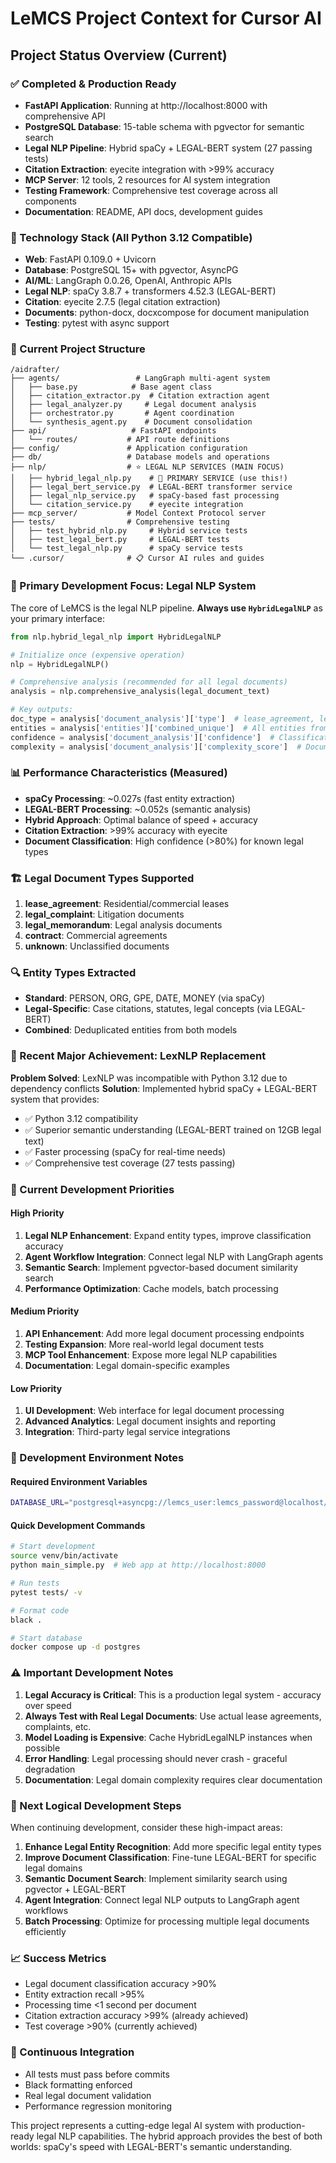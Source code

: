 # LeMCS Project Context for Cursor AI

## Project Status Overview (Current)

### ✅ Completed & Production Ready
- **FastAPI Application**: Running at http://localhost:8000 with comprehensive API
- **PostgreSQL Database**: 15-table schema with pgvector for semantic search
- **Legal NLP Pipeline**: Hybrid spaCy + LEGAL-BERT system (27 passing tests)
- **Citation Extraction**: eyecite integration with >99% accuracy
- **MCP Server**: 12 tools, 2 resources for AI system integration
- **Testing Framework**: Comprehensive test coverage across all components
- **Documentation**: README, API docs, development guides

### 🔧 Technology Stack (All Python 3.12 Compatible)
- **Web**: FastAPI 0.109.0 + Uvicorn
- **Database**: PostgreSQL 15+ with pgvector, AsyncPG
- **AI/ML**: LangGraph 0.0.26, OpenAI, Anthropic APIs
- **Legal NLP**: spaCy 3.8.7 + transformers 4.52.3 (LEGAL-BERT)
- **Citation**: eyecite 2.7.5 (legal citation extraction)
- **Documents**: python-docx, docxcompose for document manipulation
- **Testing**: pytest with async support

### 📁 Current Project Structure
```
/aidrafter/
├── agents/                 # LangGraph multi-agent system
│   ├── base.py            # Base agent class
│   ├── citation_extractor.py  # Citation extraction agent
│   ├── legal_analyzer.py     # Legal document analysis
│   ├── orchestrator.py       # Agent coordination
│   └── synthesis_agent.py    # Document consolidation
├── api/                   # FastAPI endpoints
│   └── routes/           # API route definitions
├── config/               # Application configuration
├── db/                   # Database models and operations
├── nlp/                  # ⭐ LEGAL NLP SERVICES (MAIN FOCUS)
│   ├── hybrid_legal_nlp.py    # 🎯 PRIMARY SERVICE (use this!)
│   ├── legal_bert_service.py  # LEGAL-BERT transformer service
│   ├── legal_nlp_service.py   # spaCy-based fast processing
│   └── citation_service.py    # eyecite integration
├── mcp_server/           # Model Context Protocol server
├── tests/                # Comprehensive testing
│   ├── test_hybrid_nlp.py     # Hybrid service tests
│   ├── test_legal_bert.py     # LEGAL-BERT tests
│   └── test_legal_nlp.py      # spaCy service tests
└── .cursor/              # 📋 Cursor AI rules and guides
```

### 🎯 Primary Development Focus: Legal NLP System

The core of LeMCS is the legal NLP pipeline. **Always use `HybridLegalNLP`** as your primary interface:

```python
from nlp.hybrid_legal_nlp import HybridLegalNLP

# Initialize once (expensive operation)
nlp = HybridLegalNLP()

# Comprehensive analysis (recommended for all legal documents)
analysis = nlp.comprehensive_analysis(legal_document_text)

# Key outputs:
doc_type = analysis['document_analysis']['type']  # lease_agreement, legal_complaint, etc.
entities = analysis['entities']['combined_unique']  # All entities from both models
confidence = analysis['document_analysis']['confidence']  # Classification confidence
complexity = analysis['document_analysis']['complexity_score']  # Document complexity
```

### 📊 Performance Characteristics (Measured)
- **spaCy Processing**: ~0.027s (fast entity extraction)
- **LEGAL-BERT Processing**: ~0.052s (semantic analysis)
- **Hybrid Approach**: Optimal balance of speed + accuracy
- **Citation Extraction**: >99% accuracy with eyecite
- **Document Classification**: High confidence (>80%) for known legal types

### 🏗️ Legal Document Types Supported
1. **lease_agreement**: Residential/commercial leases
2. **legal_complaint**: Litigation documents
3. **legal_memorandum**: Legal analysis documents  
4. **contract**: Commercial agreements
5. **unknown**: Unclassified documents

### 🔍 Entity Types Extracted
- **Standard**: PERSON, ORG, GPE, DATE, MONEY (via spaCy)
- **Legal-Specific**: Case citations, statutes, legal concepts (via LEGAL-BERT)
- **Combined**: Deduplicated entities from both models

### 🚀 Recent Major Achievement: LexNLP Replacement
**Problem Solved**: LexNLP was incompatible with Python 3.12 due to dependency conflicts
**Solution**: Implemented hybrid spaCy + LEGAL-BERT system that provides:
- ✅ Python 3.12 compatibility
- ✅ Superior semantic understanding (LEGAL-BERT trained on 12GB legal text)
- ✅ Faster processing (spaCy for real-time needs)
- ✅ Comprehensive test coverage (27 tests passing)

### 🎯 Current Development Priorities

#### High Priority
1. **Legal NLP Enhancement**: Expand entity types, improve classification accuracy
2. **Agent Workflow Integration**: Connect legal NLP with LangGraph agents
3. **Semantic Search**: Implement pgvector-based document similarity search
4. **Performance Optimization**: Cache models, batch processing

#### Medium Priority  
1. **API Enhancement**: Add more legal document processing endpoints
2. **Testing Expansion**: More real-world legal document tests
3. **MCP Tool Enhancement**: Expose more legal NLP capabilities
4. **Documentation**: Legal domain-specific examples

#### Low Priority
1. **UI Development**: Web interface for legal document processing
2. **Advanced Analytics**: Legal document insights and reporting
3. **Integration**: Third-party legal service integrations

### 🔧 Development Environment Notes

#### Required Environment Variables
```bash
DATABASE_URL="postgresql+asyncpg://lemcs_user:lemcs_password@localhost/lemcs"
```

#### Quick Development Commands
```bash
# Start development
source venv/bin/activate
python main_simple.py  # Web app at http://localhost:8000

# Run tests
pytest tests/ -v

# Format code
black .

# Start database
docker compose up -d postgres
```

### ⚠️ Important Development Notes

1. **Legal Accuracy is Critical**: This is a production legal system - accuracy over speed
2. **Always Test with Real Legal Documents**: Use actual lease agreements, complaints, etc.
3. **Model Loading is Expensive**: Cache HybridLegalNLP instances when possible
4. **Error Handling**: Legal processing should never crash - graceful degradation
5. **Documentation**: Legal domain complexity requires clear documentation

### 🎯 Next Logical Development Steps

When continuing development, consider these high-impact areas:

1. **Enhance Legal Entity Recognition**: Add more specific legal entity types
2. **Improve Document Classification**: Fine-tune LEGAL-BERT for specific legal domains
3. **Semantic Document Search**: Implement similarity search using pgvector + LEGAL-BERT
4. **Agent Integration**: Connect legal NLP outputs to LangGraph agent workflows
5. **Batch Processing**: Optimize for processing multiple legal documents efficiently

### 📈 Success Metrics
- Legal document classification accuracy >90%
- Entity extraction recall >95% 
- Processing time <1 second per document
- Citation extraction accuracy >99% (already achieved)
- Test coverage >90% (currently achieved)

### 🔄 Continuous Integration
- All tests must pass before commits
- Black formatting enforced
- Real legal document validation
- Performance regression monitoring

This project represents a cutting-edge legal AI system with production-ready legal NLP capabilities. The hybrid approach provides the best of both worlds: spaCy's speed with LEGAL-BERT's semantic understanding.